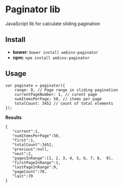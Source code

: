# Paginator lib

JavaScript lib for calculate sliding pagination

## Install

- **bower**: `bower install webinv-paginator`
- **npm**: `npm install webinv-paginator`

## Usage

``` 
var paginate = paginator({
    range: 9, // Page range in sliding pagination
    currentPageNumber: 1, // curent page
    numItemsPerPage: 50, // items per page
    totalCount: 3452 // count of total elements
});
```

**Results**
``` 
{
   "current":1,
   "numItemsPerPage":50,
   "first":1,
   "totalCount":3452,
   "previous":null,
   "next":2,
   "pagesInRange":[1, 2, 3, 4, 5, 6, 7, 8,  9],
   "firstPageInRange":1,
   "lastPageInRange":9,
   "pageCount":70,
   "last":70
}
```